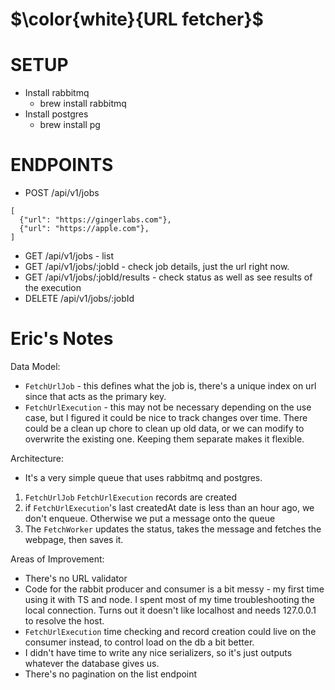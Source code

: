 # $\color{white}{URL fetcher}$

# SETUP

* Install rabbitmq
  * brew install rabbitmq
* Install postgres
  * brew install pg

# ENDPOINTS

* POST /api/v1/jobs
```
[
  {"url": "https://gingerlabs.com"},
  {"url": "https://apple.com"},
]
```
* GET /api/v1/jobs - list
* GET /api/v1/jobs/:jobId - check job details, just the url right now.
* GET /api/v1/jobs/:jobId/results - check status as well as see results of the execution
* DELETE /api/v1/jobs/:jobId


# Eric's Notes
Data Model:
* `FetchUrlJob` - this defines what the job is, there's a unique index on url since that acts as the primary key.
* `FetchUrlExecution` - this may not be necessary depending on the use case, but I figured it could be nice to track changes over time. There could be a clean up chore to clean up old data, or we can modify to overwrite the existing one. Keeping them separate makes it flexible.

Architecture:
* It's a very simple queue that uses rabbitmq and postgres.
1. `FetchUrlJob` `FetchUrlExecution` records are created
2. if `FetchUrlExecution`'s last createdAt date is less than an hour ago, we don't enqueue. Otherwise we put a message onto the queue
3. The `FetchWorker` updates the status, takes the message and fetches the webpage, then saves it.

Areas of Improvement:
* There's no URL validator
* Code for the rabbit producer and consumer is a bit messy - my first time using it with TS and node. I spent most of my time troubleshooting the local connection. Turns out it doesn't like localhost and needs 127.0.0.1 to resolve the host.
* `FetchUrlExecution` time checking and record creation could live on the consumer instead, to control load on the db a bit better.
* I didn't have time to write any nice serializers, so it's just outputs whatever the database gives us.
* There's no pagination on the list endpoint